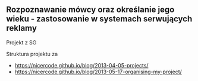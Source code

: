 ## Rozpoznawanie mówcy oraz określanie jego wieku - zastosowanie w systemach serwujących reklamy

Projekt z SG

Struktura projektu za 
- https://nicercode.github.io/blog/2013-04-05-projects/
- https://nicercode.github.io/blog/2013-05-17-organising-my-project/
